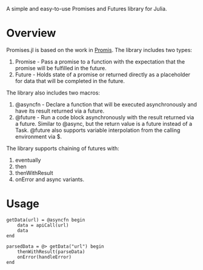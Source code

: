 A simple and easy-to-use Promises and Futures library for Julia.

# Overview
Promises.jl is based on the work in [Promis](https://github.com/albertodebortoli/Promis).
The library includes two types:
1. Promise - Pass a promise to a function with the expectation that the
promise will be fulfilled in the future.
2. Future - Holds state of a promise or returned directly as a placeholder for
data that will be completed in the future.

The library also includes two macros:
1. @asyncfn - Declare a function that will be executed asynchronously and have
its result returned via a future.
2. @future - Run a code block asynchronously with the result returned via a future.
Similar to @async, but the return value is a future instead of a Task. @future
also supports variable interpolation from the calling environment via $.

The library supports chaining of futures with:
1. eventually
2. then
3. thenWithResult
4. onError
and async variants.

# Usage
    getData(url) = @asyncfn begin
        data = apiCall(url)
        data
    end

    parsedData = @> getData("url") begin
        thenWithResult(parseData)
        onError(handleError)
    end